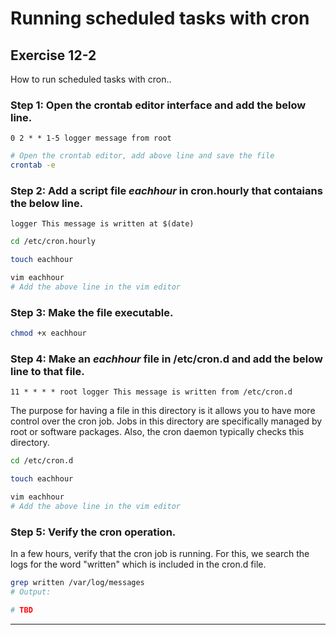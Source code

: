 # Running scheduled tasks with cron
## Exercise 12-2
How to run scheduled tasks with cron..

### Step 1: Open the crontab editor interface and add the below line.

`0 2 * * 1-5 logger message from root`

```bash
# Open the crontab editor, add above line and save the file
crontab -e
```


### Step 2: Add a script file *eachhour* in cron.hourly that contaians the below line.

`logger This message is written at $(date)`

```bash
cd /etc/cron.hourly

touch eachhour

vim eachhour 
# Add the above line in the vim editor 
```


### Step 3: Make the file executable.

```bash
chmod +x eachhour
```


### Step 4: Make an *eachhour* file in /etc/cron.d and add the below line to that file. 

`11 * * * * root logger This message is written from /etc/cron.d`

The purpose for having a file in this directory is it allows you to have more control over the cron job. Jobs in this directory are specifically managed by root or software packages. Also, the cron daemon typically checks this directory.  

```bash
cd /etc/cron.d

touch eachhour

vim eachhour 
# Add the above line in the vim editor 
```


### Step 5: Verify the cron operation.

In a few hours, verify that the cron job is running. For this, we search the logs for the word "written" which is included in the cron.d file. 

```bash
grep written /var/log/messages
# Output: 

# TBD
```

---